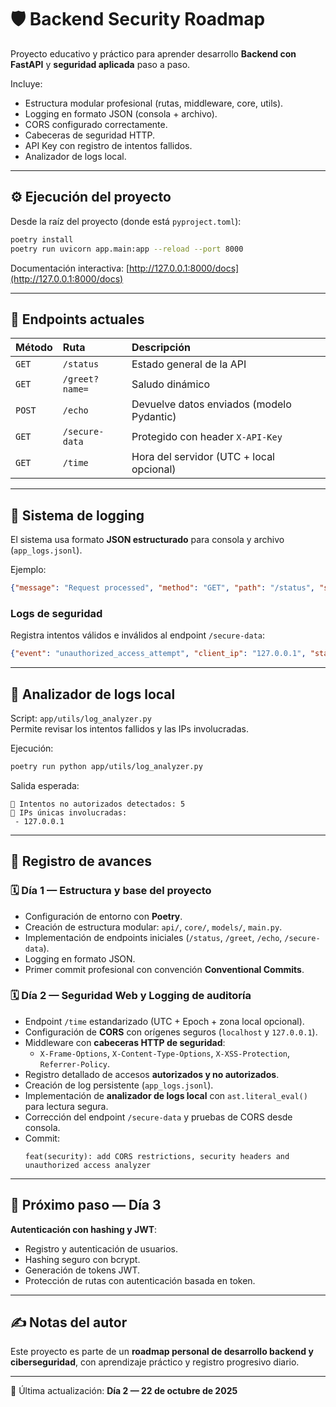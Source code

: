 # 🛡️ Backend Security Roadmap

Proyecto educativo y práctico para aprender desarrollo **Backend con FastAPI** y **seguridad aplicada** paso a paso.

Incluye:
- Estructura modular profesional (rutas, middleware, core, utils).
- Logging en formato JSON (consola + archivo).
- CORS configurado correctamente.
- Cabeceras de seguridad HTTP.
- API Key con registro de intentos fallidos.
- Analizador de logs local.

---

## ⚙️ Ejecución del proyecto

Desde la raíz del proyecto (donde está `pyproject.toml`):

```bash
poetry install
poetry run uvicorn app.main:app --reload --port 8000
```

Documentación interactiva: [http://127.0.0.1:8000/docs](http://127.0.0.1:8000/docs)

---

## 🧩 Endpoints actuales

| Método | Ruta | Descripción |
|:-------|:------|:-------------|
| `GET` | `/status` | Estado general de la API |
| `GET` | `/greet?name=` | Saludo dinámico |
| `POST` | `/echo` | Devuelve datos enviados (modelo Pydantic) |
| `GET` | `/secure-data` | Protegido con header `X-API-Key` |
| `GET` | `/time` | Hora del servidor (UTC + local opcional) |

---

## 🧾 Sistema de logging

El sistema usa formato **JSON estructurado** para consola y archivo (`app_logs.jsonl`).

Ejemplo:
```json
{"message": "Request processed", "method": "GET", "path": "/status", "status": 200, "time_ms": 0.64}
```

### Logs de seguridad
Registra intentos válidos e inválidos al endpoint `/secure-data`:

```json
{"event": "unauthorized_access_attempt", "client_ip": "127.0.0.1", "status": 401}
```

---

## 🧠 Analizador de logs local

Script: `app/utils/log_analyzer.py`  
Permite revisar los intentos fallidos y las IPs involucradas.

Ejecución:
```bash
poetry run python app/utils/log_analyzer.py
```

Salida esperada:
```
🚨 Intentos no autorizados detectados: 5
🧠 IPs únicas involucradas:
 - 127.0.0.1
```

---

## 📅 Registro de avances

### 🗓️ Día 1 — Estructura y base del proyecto
- Configuración de entorno con **Poetry**.  
- Creación de estructura modular: `api/`, `core/`, `models/`, `main.py`.  
- Implementación de endpoints iniciales (`/status`, `/greet`, `/echo`, `/secure-data`).  
- Logging en formato JSON.  
- Primer commit profesional con convención **Conventional Commits**.

### 🗓️ Día 2 — Seguridad Web y Logging de auditoría
- Endpoint `/time` estandarizado (UTC + Epoch + zona local opcional).  
- Configuración de **CORS** con orígenes seguros (`localhost` y `127.0.0.1`).  
- Middleware con **cabeceras HTTP de seguridad**:  
  - `X-Frame-Options`, `X-Content-Type-Options`, `X-XSS-Protection`, `Referrer-Policy`.  
- Registro detallado de accesos **autorizados y no autorizados**.  
- Creación de log persistente (`app_logs.jsonl`).  
- Implementación de **analizador de logs local** con `ast.literal_eval()` para lectura segura.  
- Corrección del endpoint `/secure-data` y pruebas de CORS desde consola.  
- Commit:  
  ```
  feat(security): add CORS restrictions, security headers and unauthorized access analyzer
  ```

---

## 📘 Próximo paso — Día 3
**Autenticación con hashing y JWT**:
- Registro y autenticación de usuarios.  
- Hashing seguro con bcrypt.  
- Generación de tokens JWT.  
- Protección de rutas con autenticación basada en token.

---

## ✍️ Notas del autor

Este proyecto es parte de un **roadmap personal de desarrollo backend y ciberseguridad**, con aprendizaje práctico y registro progresivo diario.

---

📅 Última actualización: **Día 2 — 22 de octubre de 2025**
